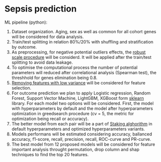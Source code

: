# Sepsis prediction

ML pipeline (python):
1. Dataset organization. Aging, sex as well as common for all cohort genes will be considered for data analysis.
2. Train/test splitting in relation 80%/20% with shuffling and stratification by outcome.
3. As preprocessing, for negative potential outliers effects, the [robust scale procedure](https://scikit-learn.org/stable/modules/generated/sklearn.preprocessing.RobustScaler.html) will be considerd. It will be applied after the train/test splitting to avoid data leakage.
4. To optimise the computational process  the number of potential parameters will reduced after correlational analysis (Spearman test), the threshhold for genes elimination being 0.8.
5. [Removing features with low variance](https://scikit-learn.org/stable/modules/feature_selection.html#removing-features-with-low-variance) will be considered for feature selection.
6. For outcome prediction we plan to apply Logistic regression, Random Forest, Support Vector Machine, LightGBM, XGBoost form [sklearn](https://scikit-learn.org/stable/supervised_learning.html#supervised-learning) library. For each model two options will be considered. First, the model with hyperparameters by default and the model after hyperparameters optimization in greedsearch procedure (cv = 5, the metric for optimization being recall or accuracy).
7. The better model from each pair will be a part of [Staking alghorithm](https://scikit-learn.org/stable/modules/generated/sklearn.ensemble.StackingClassifier.html) in default hyperparameters and optimized hyperparameters variants.
8. Models performans will be estimated considering accuracy, ballanced accuracy, f1-score, recall, precision, recall, ROC-curve and PR-curve.
9. The best model from 12 proposed models will be considered for feature important analysis throught permutation, drop column and shap techniques to find the top 20 features.
  



